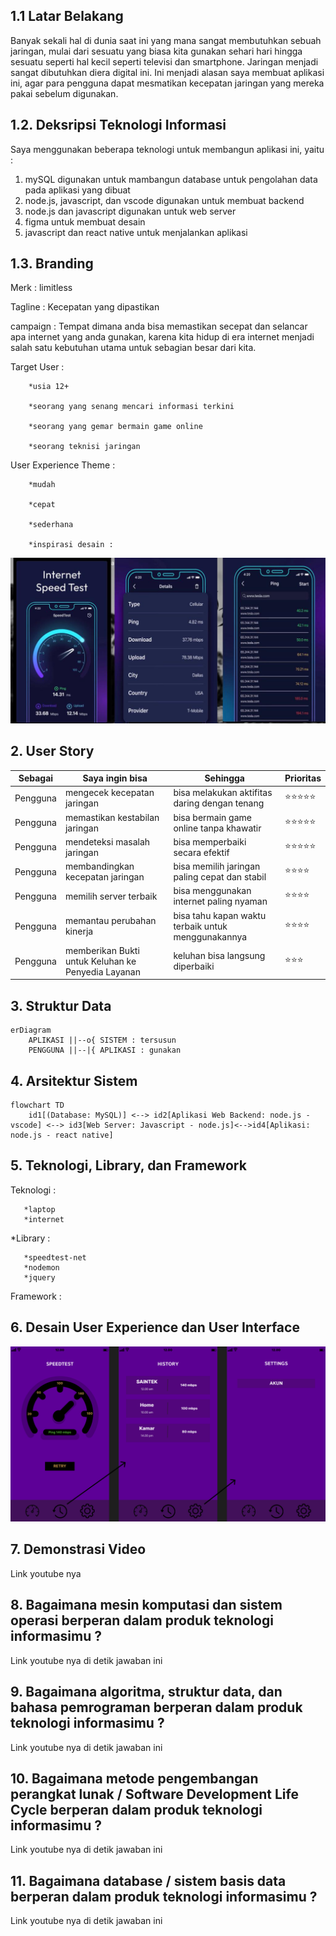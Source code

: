 ## 1.1 Latar Belakang

Banyak sekali hal di dunia saat ini yang mana sangat membutuhkan sebuah jaringan, mulai dari sesuatu yang biasa kita gunakan sehari hari hingga sesuatu seperti hal kecil seperti televisi dan smartphone. Jaringan menjadi sangat dibutuhkan diera digital ini. Ini menjadi alasan saya membuat aplikasi ini, agar para pengguna dapat mesmatikan kecepatan jaringan yang mereka pakai sebelum digunakan.

## 1.2. Deksripsi Teknologi Informasi

Saya menggunakan beberapa teknologi untuk membangun aplikasi ini, yaitu :
1. mySQL digunakan untuk mambangun database untuk pengolahan data pada aplikasi yang dibuat
2. node.js, javascript, dan vscode digunakan untuk membuat backend
3. node.js dan javascript digunakan untuk web server
4. figma untuk membuat desain
5. javascript dan react native untuk menjalankan aplikasi

## 1.3. Branding

Merk : limitless

Tagline : Kecepatan yang dipastikan

campaign : Tempat dimana anda bisa memastikan secepat dan selancar apa internet yang anda gunakan, karena kita hidup di era internet menjadi salah satu kebutuhan utama untuk sebagian besar dari kita.

Target User : 
        
        *usia 12+
        
        *seorang yang senang mencari informasi terkini
        
        *seorang yang gemar bermain game online
        
        *seorang teknisi jaringan
        
User Experience Theme : 
        
        *mudah
        
        *cepat
        
        *sederhana
        
        *inspirasi desain : 
![Prototype aplikasi](/inspirasi.jpeg)


## 2. User Story

Sebagai | Saya ingin bisa | Sehingga | Prioritas
---|---|---|---
Pengguna | mengecek kecepatan jaringan | bisa melakukan aktifitas daring dengan tenang | ⭐⭐⭐⭐⭐
Pengguna | memastikan kestabilan jaringan | bisa bermain game online tanpa khawatir | ⭐⭐⭐⭐⭐
Pengguna | mendeteksi masalah jaringan | bisa memperbaiki secara efektif | ⭐⭐⭐⭐⭐
Pengguna | membandingkan kecepatan jaringan | bisa memilih jaringan paling cepat dan stabil | ⭐⭐⭐⭐
Pengguna | memilih server terbaik | bisa menggunakan internet paling nyaman | ⭐⭐⭐⭐
Pengguna | memantau perubahan kinerja | bisa tahu kapan waktu terbaik untuk menggunakannya | ⭐⭐⭐⭐
Pengguna | memberikan Bukti untuk Keluhan ke Penyedia Layanan | keluhan bisa langsung diperbaiki | ⭐⭐⭐

## 3. Struktur Data 

```mermaid
erDiagram
    APLIKASI ||--o{ SISTEM : tersusun
    PENGGUNA ||--|{ APLIKASI : gunakan
```
## 4. Arsitektur Sistem

```mermaid
flowchart TD
    id1[(Database: MySQL)] <--> id2[Aplikasi Web Backend: node.js - vscode] <--> id3[Web Server: Javascript - node.js]<-->id4[Aplikasi: node.js - react native]  
```

## 5. Teknologi, Library, dan Framework

Teknologi :

       *laptop
       *internet

*Library :
       
       *speedtest-net
       *nodemon
       *jquery

Framework :


## 6. Desain User Experience dan User Interface

![Prototype aplikasi](/Desain(1).png)

## 7. Demonstrasi Video

Link youtube nya

## 8. Bagaimana mesin komputasi dan sistem operasi berperan dalam produk teknologi informasimu ?

Link youtube nya di detik jawaban ini

## 9. Bagaimana algoritma, struktur data, dan bahasa pemrograman berperan dalam produk teknologi informasimu ?

Link youtube nya di detik jawaban ini

## 10. Bagaimana metode pengembangan perangkat lunak / Software Development Life Cycle berperan dalam produk teknologi informasimu ?

Link youtube nya di detik jawaban ini

## 11. Bagaimana database / sistem basis data berperan dalam produk teknologi informasimu ?

Link youtube nya di detik jawaban ini 
